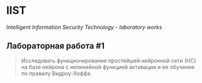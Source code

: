 # IIST
_Intelligent Information Security Technology - laboratory works_

## Лабораторная работа #1
> Исследовать функционирование простейшей нейронной сети (НС) на базе нейрона с
нелинейной функцией активации и ее обучение по правилу Видроу-Хоффа.
